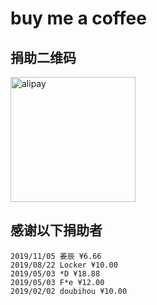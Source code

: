 # buy me a coffee

## 捐助二维码
<img width="auto" height="200" src="https://static-1251996892.file.myqcloud.com/img/donation/alipay.jpg" alt="alipay"/>

## 感谢以下捐助者

```
2019/11/05 姜辰 ¥6.66
2019/08/22 Locker ¥10.00
2019/05/03 *D ¥18.88
2019/05/03 F*e ¥12.00
2019/02/02 doubihou ¥10.00
```
